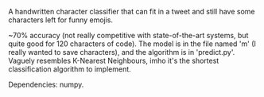 A handwritten character classifier that can fit in a tweet and still have some characters left for funny emojis.

~70% accuracy (not really competitive with state-of-the-art systems, but quite good for 120 characters of code).
The model is in the file named 'm' (I really wanted to save characters), and the algorithm is in 'predict.py'.
Vaguely resembles K-Nearest Neighbours, imho it's the shortest classification algorithm to implement.

Dependencies: numpy.
